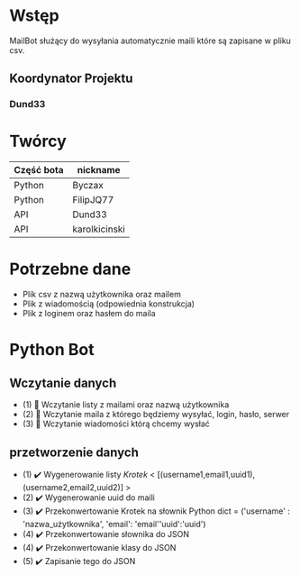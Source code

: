 # Wstęp

MailBot służący do wysyłania automatycznie maili które są zapisane w pliku csv.

## Koordynator Projektu  

### Dund33

# Twórcy

| Część bota | nickname
| ---------- | -------
| Python | Byczax
| Python | FilipJQ77
| API | Dund33
| API | karolkicinski

# Potrzebne dane

* Plik csv z nazwą użytkownika oraz mailem
* Plik z wiadomością (odpowiednia konstrukcja)
* Plik z loginem oraz hasłem do maila

# Python Bot

## Wczytanie danych

* (1) :black_square_button: Wczytanie listy z mailami oraz nazwą użytkownika
* (2) :black_square_button: Wczytanie maila z którego będziemy wysyłać, login, hasło, serwer
* (3) :black_square_button: Wczytanie wiadomości którą chcemy wysłać

## przetworzenie danych

* (1) :heavy_check_mark: Wygenerowanie listy *Krotek* < [(username1,email1,uuid1), (username2,email2,uuid2)] >
* (2) :heavy_check_mark: Wygenerowanie uuid do maili
* (3) :heavy_check_mark: Przekonwertowanie Krotek na słownik Python dict =  ('username' : 'nazwa_użytkownika', 'email': 'email''uuid':'uuid')  
* (4) :heavy_check_mark: Przekonwertowanie słownika do JSON
* (4) :heavy_check_mark: Przekonwertowanie klasy do JSON
* (5) :heavy_check_mark: Zapisanie tego do JSON
